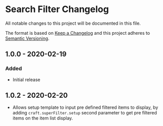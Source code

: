 # Search Filter Changelog

All notable changes to this project will be documented in this file.

The format is based on [Keep a Changelog](http://keepachangelog.com/) and this project adheres to [Semantic Versioning](http://semver.org/).

## 1.0.0 - 2020-02-19
### Added
- Initial release

## 1.0.2 - 2020-02-20
- Allows setup template to input pre defined filtered items to display, by adding `craft.superFilter.setup` 
second parameter to get pre filtered items on the item list display.
